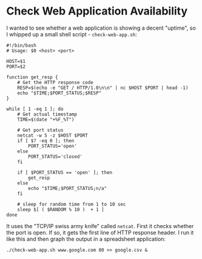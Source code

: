 # Check Web Application Availability

I wanted to see whether a web application is showing a decent "uptime", so I whipped up a small shell script - `check-web-app.sh`:

    #!/bin/bash
    # Usage: $0 <host> <port>

    HOST=$1
    PORT=$2

    function get_resp {
        # Get the HTTP response code
        RESP=$(echo -e "GET / HTTP/1.0\n\n" | nc $HOST $PORT | head -1)
        echo "$TIME;$PORT_STATUS;$RESP"
    }

    while [ 1 -eq 1 ]; do
        # Get actual timestamp
        TIME=$(date "+%F_%T")

        # Get port status
        netcat -w 5 -z $HOST $PORT
        if [ $? -eq 0 ]; then
            PORT_STATUS='open'
        else
            PORT_STATUS='closed'
        fi

        if [ $PORT_STATUS == 'open' ]; then
            get_resp
        else
            echo "$TIME;$PORT_STATUS;n/a"
        fi

        # sleep for random time from 1 to 10 sec
        sleep $[ ( $RANDOM % 10 )  + 1 ]
    done

It uses the "TCP/IP swiss army knife" called `netcat`. First it checks whether the port is open. If so, it gets the first line of HTTP response header. I run it like this and then graph the output in a spreadsheet application:

    ./check-web-app.sh www.google.com 80 >> google.csv &
